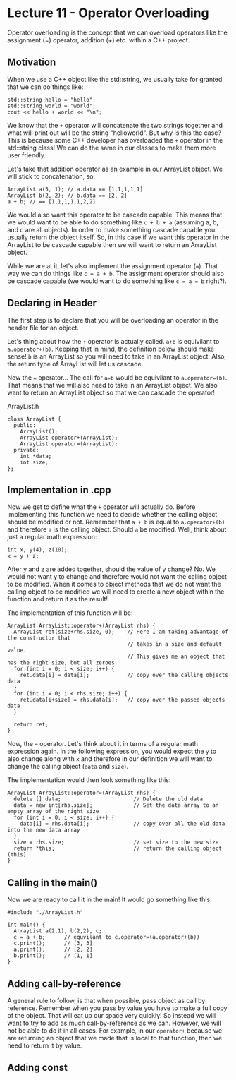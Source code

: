 # Lecture 11 - Operator Overloading
Operator overloading is the concept that we can overload operators like the assignment (=) operator, addition (+) etc. within a C++ project.

## Motivation
When we use a C++ object like the std::string, we usually take for granted that we can do things like: 
```
std::string hello = "hello"; 
std::string world = "world"; 
cout << hello + world << "\n";
```
We know that the `+` operator will concatenate the two strings together and what will print out will be the string "helloworld". But why is this the case? This is because some C++ developer has overloaded the `+` operator in the std::string class! We can do the same in our classes to make them more user friendly.

Let's take that addition operator as an example in our ArrayList object. We will stick to concatenation, so:

```
ArrayList a(5, 1); // a.data == [1,1,1,1,1]
ArrayList b(2, 2); // b.data == [2, 2]
a + b; // == [1,1,1,1,1,2,2]
```
We would also want this operator to be cascade capable. This means that we would want to be able to do something like `c + b + a` (assuming a, b, and c are all objects). In order to make something cascade capable you usually return the object itself. So, in this case if we want this operator in the ArrayList to be cascade capable then we will want to return an ArrayList object. 

While we are at it, let's also implement the assignment operator (`=`). That way we can do things like `c = a + b`. The assignment operator should also be cascade capable (we would want to do something like `c = a = b` right?). 

## Declaring in Header
The first step is to declare that you will be overloading an operator in the header file for an object. 

Let's thing about how the `+` operator is actually called. `a+b` is equivilant to `a.operator+(b)`. Keeping that in mind, the definition below should make sense! `b` is an ArrayList so you will need to take in an ArrayList object. Also, the return type of ArrayList will let us cascade. 

Now the `=` operator... The call for `a=b` would be equivilant to `a.operator=(b)`. That means that we will also need to take in an ArrayList object. We also want to return an ArrayList object so that we can cascade the operator! 

ArrayList.h
```
class ArrayList {
  public: 
    ArrayList(); 
    ArrayList operator+(ArrayList); 
    ArrayList operator=(ArrayList);
  private:
    int *data; 
    int size;
};
```

## Implementation in .cpp
Now we get to define what the `+` operator will actually do. Before implementing this function we need to decide whether the calling object should be modified or not. Remember that `a + b` is equal to `a.operator+(b)` and therefore `a` is the calling object. Should `a` be modified. Well, think about just a regular math expression: 
```
int x, y(4), z(10);
x = y + z; 
```
After y and z are added together, should the value of y change? No. We would not want y to change and therefore would not want the calling object to be modified. When it comes to object methods that we do not want the calling object to be modified we will need to create a new object within the function and return it as the result! 

The implementation of this function will be: 
```
ArrayList ArrayList::operator+(ArrayList rhs) {
  ArrayList ret(size+rhs.size, 0);    // Here I am taking advantage of the constructor that 
                                      // takes in a size and default value. 
                                      // This gives me an object that has the right size, but all zeroes
  for (int i = 0; i < size; i++) {
    ret.data[i] = data[i];            // copy over the calling objects data
  }
  for (int i = 0; i < rhs.size; i++) {
    ret.data[i+size] = rhs.data[i];   // copy over the passed objects data
  }
  
  return ret;
}
```

Now, the `=` operator. Let's think about it in terms of a regular math expression again. In the following expression, you would expect the `y` to also change along with `x` and therefore in our definition we will want to change the calling object (`data` and `size`). 

The implementation would then look something like this: 
```
ArrayList ArrayList::operator=(ArrayList rhs) {
  delete [] data;                       // Delete the old data
  data = new int[rhs.size];             // Set the data array to an empty array of the right size
  for (int i = 0; i < size; i++) {
    data[i] = rhs.data[i];              // copy over all the old data into the new data array
  }
  size = rhs.size;                      // set size to the new size
  return *this;                         // return the calling object (this)
}
```

## Calling in the main()
Now we are ready to call it in the main! It would go something like this: 
```
#include "./ArrayList.h"

int main() {
  ArrayList a(2,1), b(2,2), c; 
  c = a + b;      // equvilant to c.operator=(a.operator+(b))
  c.print();      // [3, 3] 
  a.print();      // [2, 2]
  b.print();      // [1, 1]
}
```

## Adding call-by-reference
A general rule to follow, is that when possible, pass object as call by reference. Remember when you pass by value you have to make a full copy of the object. That will eat up our space very quickly! So instead we will want to try to add as much call-by-reference as we can. However, we will not be able to do it in all cases. For example, in our `operator+` because we are returning an object that we made that is local to that function, then we need to return it by value. 

## Adding const
